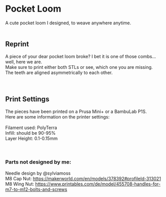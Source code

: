 # Pocket Loom</br>
A cute pocket loom I designed, to weave anywhere anytime.</br>
</br>
## Reprint</br>
A piece of your dear pocket loom broke? I bet it is one of those combs... well, here we are.</br>
Make sure to print either both STLs or see, which one you are missing.</br>
The teeth are aligned asymmetrically to each other. </br>
</br>
</br>
## Print Settings
The pieces have been printed on a Prusa Mini+ or a BambuLab P1S.</br>
Here are some information on the printer settings:</br>
</br>
Filament used: PolyTerra</br>
Infill: should be 90-95%</br>
Layer Height: 0.1-0.15mm</br>
</br>
</br>
### Parts not designed by me:</br>
Needle design by @sylviamoss</br>
M8 Cap Nut: https://makerworld.com/en/models/378392#profileId-313021</br>
M8 Wing Nut: https://www.printables.com/de/model/455708-handles-for-m7-to-m12-bolts-and-screws</br>
